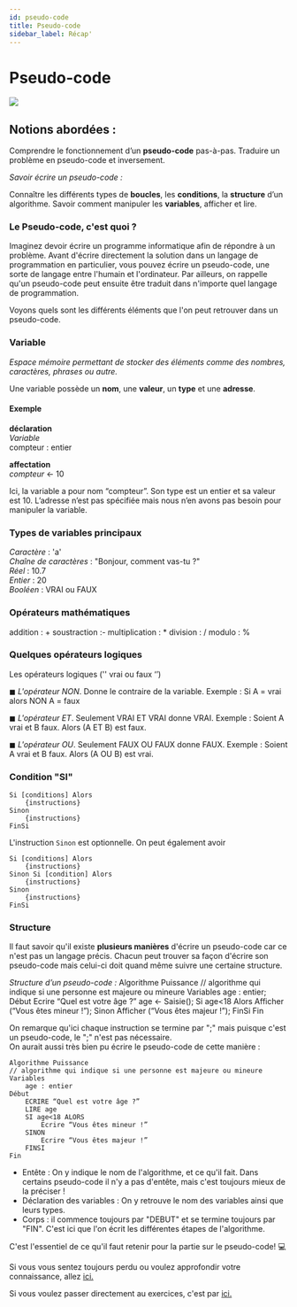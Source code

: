 ```yaml
---
id: pseudo-code
title: Pseudo-code
sidebar_label: Récap'
---
```


# Pseudo-code

![](https://media.giphy.com/media/3o6Yg4GUVgIUg3bf7W/giphy.gif)

## Notions abordées :

Comprendre le fonctionnement d’un **pseudo-code** pas-à-pas.
Traduire un problème en pseudo-code et inversement.

_Savoir écrire un pseudo-code :_

Connaître les différents types de **boucles**, les **conditions**, la **structure** d’un algorithme.
Savoir comment manipuler les **variables**, afficher et lire.

### Le Pseudo-code, c'est quoi ?

Imaginez devoir écrire un programme informatique afin de répondre à un problème. Avant d'écrire directement la solution dans un langage de programmation en particulier, vous pouvez écrire un pseudo-code, une sorte de langage entre l'humain et l'ordinateur.
Par ailleurs, on rappelle qu'un pseudo-code peut ensuite être traduit dans n'importe quel langage de programmation.

Voyons quels sont les différents éléments que l'on peut retrouver dans un pseudo-code.

### Variable

_Espace mémoire permettant de stocker des éléments comme des nombres, caractères, phrases ou autre._

Une variable possède un **nom**, une **valeur**, un **type** et une **adresse**.

#### Exemple

**déclaration**  
_Variable_  
compteur : entier

**affectation**  
_compteur_ ← 10

Ici, la variable a pour nom “compteur”. Son type est un entier et sa valeur est 10. L’adresse n’est pas spécifiée mais nous n’en avons pas besoin pour manipuler la variable.

### Types de variables principaux

_Caractère_ : 'a'  
_Chaîne de caractères_ : "Bonjour, comment vas-tu ?"  
_Réel_ : 10.7  
_Entier_ : 20  
_Booléen_ : VRAI ou FAUX

### Opérateurs mathématiques

addition : +
soustraction :-
multiplication : \*
division : /
modulo : %

### Quelques opérateurs logiques

Les opérateurs logiques ('' vrai ou faux ‘’)

◼ _L'opérateur NON_. Donne le contraire de la variable.
Exemple : Si A = vrai alors NON A = faux

◼ _L'opérateur ET_. Seulement VRAI ET VRAI donne VRAI.
Exemple : Soient A vrai et B faux. Alors (A ET B) est faux.

◼ _L'opérateur OU_. Seulement FAUX OU FAUX donne FAUX.
Exemple : Soient A vrai et B faux. Alors (A OU B) est vrai.

### Condition "SI"

    Si [conditions] Alors
    	{instructions}
    Sinon
    	{instructions}
    FinSi

L'instruction `Sinon` est optionnelle.
On peut également avoir

    Si [conditions] Alors
    	{instructions}
    Sinon Si [condition] Alors
    	{instructions}
    Sinon
    	{instructions}
    FinSi

### Structure

Il faut savoir qu'il existe **plusieurs manières** d'écrire un pseudo-code car ce n'est pas un langage précis. Chacun peut trouver sa façon d'écrire son pseudo-code mais celui-ci doit quand même suivre une certaine structure.

_Structure d’un pseudo-code :_
Algorithme Puissance
// algorithme qui indique si une personne est majeure ou mineure
Variables
age : entier;
Début
Ecrire “Quel est votre âge ?”
age ← Saisie();
Si age<18 Alors
Afficher (“Vous êtes mineur !”);
Sinon
Afficher (“Vous êtes majeur !”);
FinSi
Fin

On remarque qu'ici chaque instruction se termine par ";" mais puisque c'est un pseudo-code, le ";" n'est pas nécessaire.  
On aurait aussi très bien pu écrire le pseudo-code de cette manière :

    Algorithme Puissance
    // algorithme qui indique si une personne est majeure ou mineure
    Variables
        age : entier
    Début
    	ECRIRE “Quel est votre âge ?”
        LIRE age
        SI age<18 ALORS
            Ecrire “Vous êtes mineur !”
        SINON
            Ecrire “Vous êtes majeur !”
        FINSI
    Fin

- Entête : On y indique le nom de l'algorithme, et ce qu'il fait. Dans certains pseudo-code il n'y a pas d'entête, mais c'est toujours mieux de la préciser !
- Déclaration des variables : On y retrouve le nom des variables ainsi que leurs types.
- Corps : il commence toujours par "DEBUT" et se termine toujours par "FIN". C'est ici que l'on écrit les différentes étapes de l'algorithme.

C'est l'essentiel de ce qu'il faut retenir pour la partie sur le pseudo-code! 💻

Si vous vous sentez toujours perdu ou voulez approfondir votre connaissance, allez [ici.](./pseudo-code_ressources.md)

Si vous voulez passer directement au exercices, c'est par [ici.](./pseudo-code_exercices.md)
